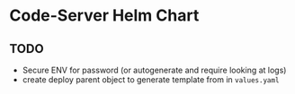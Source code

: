 # Code-Server Helm Chart

## TODO

* Secure ENV for password (or autogenerate and require looking at logs)
* create deploy parent object to generate template from in `values.yaml`
